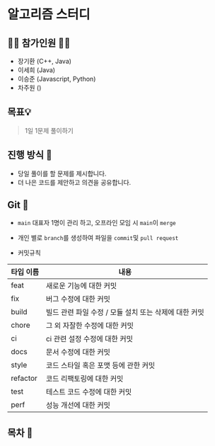 # 알고리즘 스터디

## 🙋‍♂️ 참가인원 🙋‍♀️

- 장기환 (C++, Java)
- 이세희 (Java)
- 이승준 (Javascript, Python)
- 차주원 ()

## 목표💡

 > 1일 1문제 풀이하기

## 진행 방식 🎲
- 당일 풀이를 할 문제를 제시합니다.
- 더 나은 코드를 제안하고 의견을 공유합니다.


## Git 🌱

- `main` 대표자 1명이 관리 하고, 오프라인 모임 시 `main`이 `merge`


-  개인 별로 `branch`를 생성하여 파일을 `commit`및 `pull request`
- 커밋규칙

| 타입 이름 | 내용 |
| --- | --- |
|feat | 새로운 기능에 대한 커밋 |
| fix | 버그 수정에 대한 커밋 |
| build | 빌드 관련 파일 수정 / 모듈 설치 또는 삭제에 대한 커밋 |
|chore | 그 외 자잘한 수정에 대한 커밋|
|ci | ci 관련 설정 수정에 대한 커밋|
|docs | 문서 수정에 대한 커밋|
|style | 코드 스타일 혹은 포맷 등에 관한 커밋|
|refactor | 코드 리팩토링에 대한 커밋|
|test | 테스트 코드 수정에 대한 커밋|
|perf | 성능 개선에 대한 커밋|


## 목차 🔎

